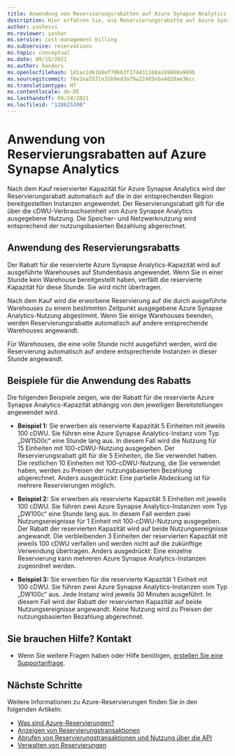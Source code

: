 ```yaml
---
title: Anwendung von Reservierungsrabatten auf Azure Synapse Analytics | Microsoft-Dokumentation
description: Hier erfahren Sie, wie Reservierungsrabatte auf Azure Synapse Analytics angewendet werden und Sie Geld sparen können.
author: yashesvi
ms.reviewer: yashar
ms.service: cost-management-billing
ms.subservice: reservations
ms.topic: conceptual
ms.date: 09/15/2021
ms.author: banders
ms.openlocfilehash: 1d1ac2d61b8ef70b63f174431168a169868a989b
ms.sourcegitcommit: f6e2ea5571e35b9ed3a79a22485eba4d20ae36cc
ms.translationtype: HT
ms.contentlocale: de-DE
ms.lasthandoff: 09/24/2021
ms.locfileid: "128625200"
---
```

# <a name="how-reservation-discounts-apply-to-azure-synapse-analytics"></a>Anwendung von Reservierungsrabatten auf Azure Synapse Analytics

Nach dem Kauf reservierter Kapazität für Azure Synapse Analytics wird der Reservierungsrabatt automatisch auf die in der entsprechenden Region bereitgestellten Instanzen angewendet. Der Reservierungsrabatt gilt für die über die cDWU-Verbrauchseinheit von Azure Synapse Analytics ausgegebene Nutzung. Die Speicher- und Netzwerknutzung wird entsprechend der nutzungsbasierten Bezahlung abgerechnet.

## <a name="reservation-discount-application"></a>Anwendung des Reservierungsrabatts

Der Rabatt für die reservierte Azure Synapse Analytics-Kapazität wird auf ausgeführte Warehouses auf Stundenbasis angewendet. Wenn Sie in einer Stunde kein Warehouse bereitgestellt haben, verfällt die reservierte Kapazität für diese Stunde. Sie wird nicht übertragen.

Nach dem Kauf wird die erworbene Reservierung auf die durch ausgeführte Warehouses zu einem bestimmten Zeitpunkt ausgegebene Azure Synapse Analytics-Nutzung abgestimmt. Wenn Sie einige Warehouses beenden, werden Reservierungsrabatte automatisch auf andere entsprechende Warehouses angewandt.

Für Warehouses, die eine volle Stunde nicht ausgeführt werden, wird die Reservierung automatisch auf andere entsprechende Instanzen in dieser Stunde angewandt.

## <a name="discount-examples"></a>Beispiele für die Anwendung des Rabatts

Die folgenden Beispiele zeigen, wie der Rabatt für die reservierte Azure Synapse Analytics-Kapazität abhängig von den jeweiligen Bereitstellungen angewendet wird.

- **Beispiel 1:** Sie erwerben als reservierte Kapazität 5 Einheiten mit jeweils 100 cDWU. Sie führen eine Azure Synapse Analytics-Instanz vom Typ „DW1500c“ eine Stunde lang aus. In diesem Fall wird die Nutzung für 15 Einheiten mit 100-cDWU-Nutzung ausgegeben. Der Reservierungsrabatt gilt für die 5 Einheiten, die Sie verwendet haben. Die restlichen 10 Einheiten mit 100-cDWU-Nutzung, die Sie verwendet haben, werden zu Preisen der nutzungsbasierten Bezahlung abgerechnet. Anders ausgedrückt: Eine partielle Abdeckung ist für mehrere Reservierungen möglich.

- **Beispiel 2:** Sie erwerben als reservierte Kapazität 5 Einheiten mit jeweils 100 cDWU. Sie führen zwei Azure Synapse Analytics-Instanzen vom Typ „DW100c“ eine Stunde lang aus. In diesem Fall werden zwei Nutzungsereignisse für 1 Einheit mit 100-cDWU-Nutzung ausgegeben. Der Rabatt der reservierten Kapazität wird auf beide Nutzungsereignisse angewandt. Die verbleibenden 3 Einheiten der reservierten Kapazität mit jeweils 100 cDWU verfallen und werden nicht auf die zukünftige Verwendung übertragen. Anders ausgedrückt: Eine einzelne Reservierung kann mehreren Azure Synapse Analytics-Instanzen zugeordnet werden.

- **Beispiel 3:** Sie erwerben für die reservierte Kapazität 1 Einheit mit 100 cDWU. Sie führen zwei Azure Synapse Analytics-Instanzen vom Typ „DW100c“ aus. Jede Instanz wird jeweils 30 Minuten ausgeführt. In diesem Fall wird der Rabatt der reservierten Kapazität auf beide Nutzungsereignisse angewandt. Keine Nutzung wird zu Preisen der nutzungsbasierten Bezahlung abgerechnet.

## <a name="need-help-contact-us"></a>Sie brauchen Hilfe? Kontakt

- Wenn Sie weitere Fragen haben oder Hilfe benötigen, [erstellen Sie eine Supportanfrage](https://go.microsoft.com/fwlink/?linkid=2083458).

## <a name="next-steps"></a>Nächste Schritte

Weitere Informationen zu Azure-Reservierungen finden Sie in den folgenden Artikeln:

- [Was sind Azure-Reservierungen?](save-compute-costs-reservations.md)
- [Anzeigen von Reservierungstransaktionen](view-reservations.md)
- [Abrufen von Reservierungstransaktionen und Nutzung über die API](reservation-apis.md)
- [Verwalten von Reservierungen](manage-reserved-vm-instance.md)
